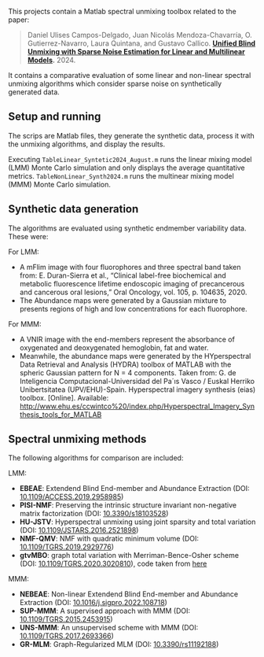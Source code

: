 This projects contain a Matlab spectral unmixing toolbox related to the paper:
> Daniel Ulises Campos-Delgado, Juan Nicolás Mendoza-Chavarría, O. Gutierrez-Navarro, Laura Quintana, and Gustavo Callico.
> __[Unified Blind Unmixing with Sparse Noise Estimation for Linear and Multilinear Models]().__ 
> 2024.
>
> 
It contains a comparative evaluation of some linear and non-linear spectral unmixing algorithms which consider sparse noise on synthetically generated data.
## Setup and running

The scrips are Matlab files, they generate the synthetic data, process it with the unmixing algorithms, and display the results.

Executing `TableLinear_Syntetic2024_August.m` runs the linear mixing model (LMM) Monte Carlo simulation and only displays the average quantitative metrics.
`TableNonLinear_Synth2024.m` runs the multinear mixing model (MMM) Monte Carlo simulation.

## Synthetic data generation

The algorithms are evaluated using synthetic endmember variability data. These were:

For LMM:

 * A mFlim image with four fluorophores and three spectral band taken from: E. Duran-Sierra et al., “Clinical label-free biochemical and metabolic fluorescence lifetime endoscopic imaging of precancerous and cancerous oral lesions,” Oral Oncology, vol. 105, p. 104635, 2020.
 * The Abundance maps  were generated by a Gaussian mixture to presents regions of high and low concentrations
for each fluorophore. 

For MMM:


* A VNIR image  with the end-members represent the absorbance of oxygenated and deoxygenated hemoglobin, fat and water. 
* Meanwhile, the abundance maps were generated by the HYperspectral Data Retrieval and Analysis (HYDRA) toolbox of MATLAB with the spheric Gaussian pattern for N = 4 components. Taken from: G. de Inteligencia Computacional-Universidad del Pa´ıs Vasco / Euskal
Herriko Unibertsitatea (UPV/EHU)-Spain. Hyperspectral imagery synthesis (eias) toolbox. [Online]. Available: http://www.ehu.es/ccwintco%20/index.php/Hyperspectral_Imagery_Synthesis_tools_for_MATLAB

## Spectral unmixing methods

The following algorithms for comparison are included:

LMM:

* __EBEAE__: Extendend Blind End-member and Abundance Extraction (DOI: [10.1109/ACCESS.2019.2958985](https://doi.org/10.1109/ACCESS.2019.2958985))
* __PISI-NMF__: Preserving the intrinsic structure invariant non-negative matrix factorization (DOI: [10.3390/s18103528](https://doi.org/10.3390/s18103528))
* __HU-JSTV__: Hyperspectral unmixing using joint sparsity and total variation (DOI: [10.1109/JSTARS.2016.2521898](https://doi.org/10.1109/JSTARS.2016.2521898))
* __NMF-QMV__: NMF with quadratic minimum volume (DOI: [10.1109/TGRS.2019.2929776](https://doi.org/10.1109/TGRS.2019.2929776))
* __gtvMBO__:  graph total variation with Merriman-Bence-Osher scheme (DOI: [10.1109/TGRS.2020.3020810](https://doi.org/10.1109/TGRS.2020.3020810)), code taken from [here](https://github.com/HarlinLee/gtvMBO-public)

MMM:

* __NEBEAE__: Non-linear Extendend Blind End-member and Abundance Extraction (DOI: [10.1016/j.sigpro.2022.108718](https://doi.org/10.1016/j.sigpro.2022.108718))
* __SUP-MMM__: A supervised approach with MMM (DOI: [10.1109/TGRS.2015.2453915](https://doi.org/10.1109/TGRS.2015.2453915))
* __UNS-MMM__: An unsupervised scheme with MMM (DOI: [10.1109/TGRS.2017.2693366](https://doi.org/10.1109/TGRS.2017.2693366))
* __GR-MLM__: Graph-Regularized MLM (DOI: [10.3390/rs11192188](https://doi.org/10.3390/rs11192188))
 

